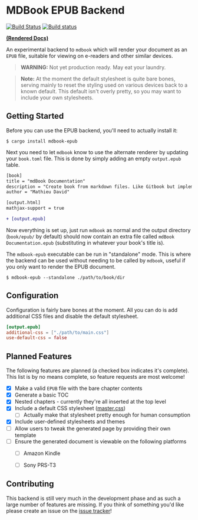  # MDBook EPUB Backend

[![Build Status](https://travis-ci.org/Michael-F-Bryan/mdbook-epub.svg?branch=master)](https://travis-ci.org/Michael-F-Bryan/mdbook-epub)
[![Build status](https://ci.appveyor.com/api/projects/status/33y7ewdbvo4ap1i9/branch/master?svg=true)](https://ci.appveyor.com/project/Michael-F-Bryan/mdbook-epub/branch/master)

[**(Rendered Docs)**](https://michael-f-bryan.github.io/mdbook-epub/)

An experimental backend to `mdbook` which will render your document as an `EPUB`
file, suitable for viewing on e-readers and other similar devices.

> **WARNING:** Not yet production ready. May eat your laundry.

> **Note:** At the moment the default stylesheet is quite bare bones, serving 
  mainly to reset the styling used on various devices back to a known default.
  This default isn't overly pretty, so you may want to include your own
  stylesheets.


## Getting Started

Before you can use the EPUB backend, you'll need to actually install it:

```
$ cargo install mdbook-epub
```

Next you need to let `mdbook` know to use the alternate renderer by updating 
your `book.toml` file. This is done by simply adding an empty `output.epub` 
table.

```diff
[book]
title = "mdBook Documentation"
description = "Create book from markdown files. Like Gitbook but implemented in Rust"
author = "Mathieu David"

[output.html]
mathjax-support = true

+ [output.epub]
```

Now everything is set up, just run `mdbook` as normal and the output directory 
(`book/epub/` by default) should now contain an extra file called 
`mdBook Documentation.epub` (substituting in whatever your book's title is).

The `mdbook-epub` executable can be run in "standalone" mode. This is where
the backend can be used without needing to be called by `mdbook`, useful if
you only want to render the EPUB document.

```
$ mdbook-epub --standalone ./path/to/book/dir
```


## Configuration

Configuration is fairly bare bones at the moment. All you can do is add 
additional CSS files and disable the default stylesheet.


```toml
[output.epub]
additional-css = ["./path/to/main.css"]
use-default-css = false
```


## Planned Features

The following features are planned (a checked box indicates it's complete). This
list is by no means complete, so feature requests are most welcome!

- [x] Make a valid `EPUB` file with the bare chapter contents
- [x] Generate a basic TOC
- [x] Nested chapters - currently they're all inserted at the top level
- [x] Include a default CSS stylesheet ([master.css])
   - [ ] Actually make that stylesheet pretty enough for human consumption
- [x] Include user-defined stylesheets and themes
- [ ] Allow users to tweak the generated page by providing their own template
- [ ] Ensure the generated document is viewable on the following platforms
  - [ ] Amazon Kindle
  - [ ] Sony PRS-T3


## Contributing

This backend is still very much in the development phase and as such a large 
number of features are missing. If you think of something you'd like please 
create an issue on the [issue tracker]!


[issue tracker]: https://github.com/Michael-F-Bryan/mdbook-epub/issues
[master.css]: https://github.com/Michael-F-Bryan/mdbook-epub/blob/master/src/master.css
